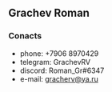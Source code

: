 ##  Grachev Roman

### Conacts


* phone: +7906 8970429
* telegram: GrachevRV 
* discord: Roman_Gr#6347
* e-mail: gracherv@ya.ru
